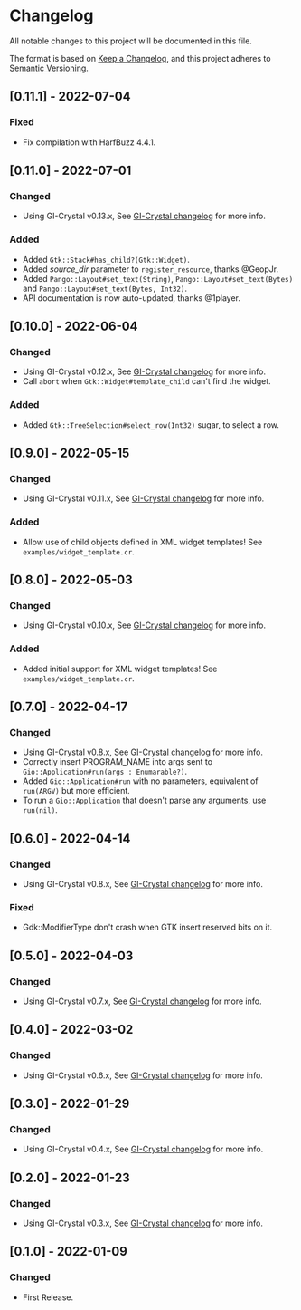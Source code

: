 # Changelog
All notable changes to this project will be documented in this file.

The format is based on [Keep a Changelog](https://keepachangelog.com/en/1.0.0/),
and this project adheres to [Semantic Versioning](https://semver.org/spec/v2.0.0.html).

## [0.11.1] - 2022-07-04
### Fixed
- Fix compilation with HarfBuzz 4.4.1.

## [0.11.0] - 2022-07-01
### Changed
- Using GI-Crystal v0.13.x, See [GI-Crystal changelog](https://github.com/hugopl/gi-crystal/blob/master/CHANGELOG.md) for more info.

### Added
- Added `Gtk::Stack#has_child?(Gtk::Widget)`.
- Added _source_dir_ parameter to `register_resource`, thanks @GeopJr.
- Added `Pango::Layout#set_text(String)`, `Pango::Layout#set_text(Bytes)` and `Pango::Layout#set_text(Bytes, Int32)`.
- API documentation is now auto-updated, thanks @1player.

## [0.10.0] - 2022-06-04
### Changed
- Using GI-Crystal v0.12.x, See [GI-Crystal changelog](https://github.com/hugopl/gi-crystal/blob/master/CHANGELOG.md) for more info.
- Call `abort` when `Gtk::Widget#template_child` can't find the widget.

### Added
- Added `Gtk::TreeSelection#select_row(Int32)` sugar, to select a row.

## [0.9.0] - 2022-05-15
### Changed
- Using GI-Crystal v0.11.x, See [GI-Crystal changelog](https://github.com/hugopl/gi-crystal/blob/master/CHANGELOG.md) for more info.

### Added
- Allow use of child objects defined in XML widget templates! See `examples/widget_template.cr`.

## [0.8.0] - 2022-05-03
### Changed
- Using GI-Crystal v0.10.x, See [GI-Crystal changelog](https://github.com/hugopl/gi-crystal/blob/master/CHANGELOG.md) for more info.

### Added
- Added initial support for XML widget templates! See `examples/widget_template.cr`.

## [0.7.0] - 2022-04-17
### Changed
- Using GI-Crystal v0.8.x, See [GI-Crystal changelog](https://github.com/hugopl/gi-crystal/blob/master/CHANGELOG.md) for more info.
- Correctly insert PROGRAM_NAME into args sent to `Gio::Application#run(args : Enumarable?)`.
- Added `Gio::Application#run` with no parameters, equivalent of `run(ARGV)` but more efficient.
- To run a `Gio::Application` that doesn't parse any arguments, use `run(nil)`.

## [0.6.0] - 2022-04-14
### Changed
- Using GI-Crystal v0.8.x, See [GI-Crystal changelog](https://github.com/hugopl/gi-crystal/blob/master/CHANGELOG.md) for more info.

### Fixed
- Gdk::ModifierType don't crash when GTK insert reserved bits on it.

## [0.5.0] - 2022-04-03
### Changed
- Using GI-Crystal v0.7.x, See [GI-Crystal changelog](https://github.com/hugopl/gi-crystal/blob/master/CHANGELOG.md) for more info.

## [0.4.0] - 2022-03-02
### Changed
- Using GI-Crystal v0.6.x, See [GI-Crystal changelog](https://github.com/hugopl/gi-crystal/blob/master/CHANGELOG.md) for more info.

## [0.3.0] - 2022-01-29
### Changed
- Using GI-Crystal v0.4.x, See [GI-Crystal changelog](https://github.com/hugopl/gi-crystal/blob/master/CHANGELOG.md) for more info.

## [0.2.0] - 2022-01-23
### Changed
- Using GI-Crystal v0.3.x, See [GI-Crystal changelog](https://github.com/hugopl/gi-crystal/blob/master/CHANGELOG.md) for more info.

## [0.1.0] - 2022-01-09
### Changed
- First Release.
